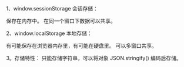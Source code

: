 1、window.sessionStorage 会话存储：

保存在内存中。
在同一个窗口下数据可以共享。

2、window.localStorage 本地存储：

有可能保存在浏览器内存里，有可能在硬盘里。
可以多窗口共享。

3。存储特性：
只能存储字符串，可以将对象 JSON.stringify() 编码后存储。

